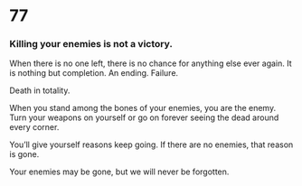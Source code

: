 # 77

### Killing your enemies is not a victory.

When there is no one left, there is no chance for anything else ever again. It is nothing but completion. An ending. Failure. 

Death in totality.

When you stand among the bones of your enemies, you are the enemy. Turn your weapons on yourself or go on forever seeing the dead around every corner. 

You’ll give yourself reasons keep going. If there are no enemies, that reason is gone.

Your enemies may be gone, but we will never be forgotten. 